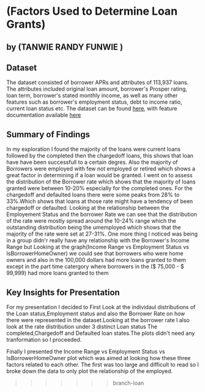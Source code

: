 # (Factors Used to Determine Loan Grants)
## by (TANWIE RANDY FUNWIE )


## Dataset

The dataset consisted of borrower APRs and attributes of 113,937 loans. The attributes included original loan amount, borrower's Prosper rating, loan term, borrower's stated monthly income, as well as many other features such as borrower's employment status, debt to income ratio, current loan status etc. The dataset can be found [here](https://s3.amazonaws.com/udacity-hosted-downloads/ud651/prosperLoanData.csv), with feature documentation available [here](https://docs.google.com/spreadsheets/d/1gDyi_L4UvIrLTEC6Wri5nbaMmkGmLQBk-Yx3z0XDEtI/edit#gid=0)

## Summary of Findings

In my exploration I found the majority of the loans were current loans followed by the completed then the chargedoff loans, this shows that loan have have been successfull to a certain degres. Also the majority of Borrowers were employed with few not employed or retired which shows a great factor in determining if a loan would be granted. 
I went on to assess the distribution of the Borrower rate which shows that the majority of loans granted were between 10-20% especially for the completed ones. For the chargedoff and defaulted loans there were some peaks from 28% to 33%.Which shows that loans at those rate might have a tendency of been chargedoff or defaulted. 
Looking at the relationship between the Employement Status and the borrower Rate we can see that the distribution of the rate were mostly spread around the 10-24% range which the outstanding distribution being the umemployed which shows that the majority of the rate were set at 27-31%.
One more thing I noticed was being in a group didn'r really have any relationship with the Borrower's Income Range but Looking at the graph(Income Range vs Employment Status vs IsBorrowerHomeOwner) we could see that borrowers who were home owners and also in the 100,000 dollars  had more loans granted to them except in the part time catergory where borrowers in the ($ 75,000 - $ 99,999) had more loans granted to them 


## Key Insights for Presentation
For my presentation I decided to First Look at the individaul distributions of the Loan status,Employment status and also the Borrower Rate on how there were represented in the dataset.Looking at the borrower rate I also look at the rate distribution under 3 distinct Loan status The completed,Chargedoff and Defaulted loan states.The plots didn't need any tranformation so I proceeded.

Finally I presented the Income Range vs Employment Status vs IsBorrowerHomeOwner plot which was aimed at looking how these three factors related to each other. The first was too large and difficult to read so I broke down the data to only plot the relationship of the employed.
>>>>>>> branch-loan
